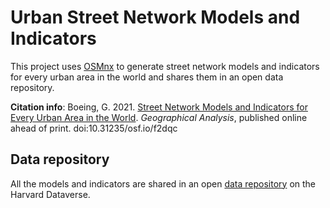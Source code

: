 # Urban Street Network Models and Indicators

This project uses [OSMnx](https://github.com/gboeing/osmnx) to generate street network models and indicators for every urban area in the world and shares them in an open data repository.

**Citation info**: Boeing, G. 2021. [Street Network Models and Indicators for Every Urban Area in the World](https://doi.org/10.31235/osf.io/f2dqc). *Geographical Analysis*, published online ahead of print. doi:10.31235/osf.io/f2dqc

## Data repository

All the models and indicators are shared in an open [data repository](https://dataverse.harvard.edu/dataverse/global-urban-street-networks/) on the Harvard Dataverse.
